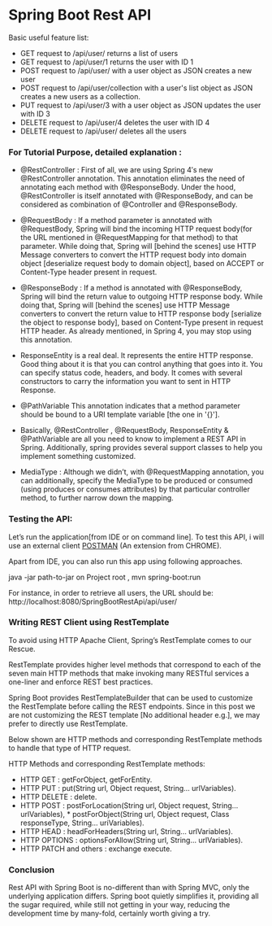 # Spring Boot Rest API

Basic useful feature list:

* GET request to /api/user/ returns a list of users
* GET request to /api/user/1 returns the user with ID 1
* POST request to /api/user/ with a user object as JSON creates a new user
* POST request to /api/user/collection with a user's list object as JSON creates a new users as a collection.
* PUT request to /api/user/3 with a user object as JSON updates the user with ID 3
* DELETE request to /api/user/4 deletes the user with ID 4
* DELETE request to /api/user/ deletes all the users


### For Tutorial Purpose, detailed explanation :

* @RestController : First of all, we are using Spring 4′s new @RestController annotation. This annotation eliminates the need of annotating each method with @ResponseBody. Under the hood, @RestController is itself annotated with @ResponseBody, and can be considered as combination of @Controller and @ResponseBody.

* @RequestBody : If a method parameter is annotated with @RequestBody, Spring will bind the incoming HTTP request body(for the URL mentioned in @RequestMapping for that method) to that parameter. While doing that, Spring will [behind the scenes] use HTTP Message converters to convert the HTTP request body into domain object [deserialize request body to domain object], based on ACCEPT or Content-Type header present in request.

* @ResponseBody : If a method is annotated with @ResponseBody, Spring will bind the return value to outgoing HTTP response body. While doing that, Spring will [behind the scenes] use HTTP Message converters to convert the return value to HTTP response body [serialize the object to response body], based on Content-Type present in request HTTP header. As already mentioned, in Spring 4, you may stop using this annotation.

* ResponseEntity is a real deal. It represents the entire HTTP response. Good thing about it is that you can control anything that goes into it. You can specify status code, headers, and body. It comes with several constructors to carry the information you want to sent in HTTP Response.

* @PathVariable This annotation indicates that a method parameter should be bound to a URI template variable [the one in '{}'].

* Basically, @RestController , @RequestBody, ResponseEntity & @PathVariable are all you need to know to implement a REST API in Spring. Additionally, spring provides several support classes to help you implement something customized.

* MediaType : Although we didn’t, with @RequestMapping annotation, you can additionally, specify the MediaType to be produced or consumed (using produces or consumes attributes) by that particular controller method, to further narrow down the mapping.

### Testing the API:

Let’s run the application[from IDE or on command line]. To test this API, i will use an external client [POSTMAN](https://www.getpostman.com/) (An extension from CHROME). 

Apart from IDE, you can also run this app using following approaches.

java -jar path-to-jar on Project root , mvn spring-boot:run

For instance, in order to retrieve all users, the URL should be: 
http://localhost:8080/SpringBootRestApi/api/user/


### Writing REST Client using RestTemplate

To avoid using HTTP Apache Client, Spring’s RestTemplate comes to our Rescue.

RestTemplate provides higher level methods that correspond to each of the seven main HTTP methods that make invoking many RESTful services a one-liner and enforce REST best practices.

Spring Boot provides RestTemplateBuilder that can be used to customize the RestTemplate before calling the REST endpoints. Since in this post we are not customizing the REST template [No additional header e.g.], we may prefer to directly use RestTemplate.

Below shown are HTTP methods and corresponding RestTemplate methods to handle that type of HTTP request.

HTTP Methods and corresponding RestTemplate methods:

* HTTP GET : getForObject, getForEntity.
* HTTP PUT : put(String url, Object request, String… urlVariables).
* HTTP DELETE : delete.
* HTTP POST : postForLocation(String url, Object request, String… urlVariables), * postForObject(String url, Object request, Class responseType, String… uriVariables).
* HTTP HEAD : headForHeaders(String url, String… urlVariables).
* HTTP OPTIONS : optionsForAllow(String url, String… urlVariables).
* HTTP PATCH and others : exchange execute.


### Conclusion

Rest API with Spring Boot is no-different than with Spring MVC, only the underlying application differs. Spring boot quietly simplifies it, providing all the sugar required, while still not getting in your way, reducing the development time by many-fold, certainly worth giving a try.
